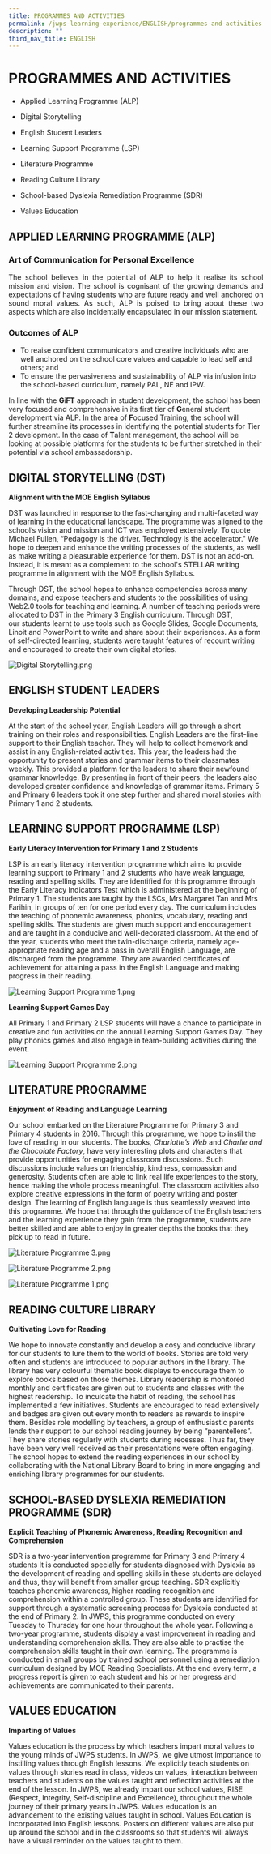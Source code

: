 ```yaml
---
title: PROGRAMMES AND ACTIVITIES
permalink: /jwps-learning-experience/ENGLISH/programmes-and-activities
description: ""
third_nav_title: ENGLISH
---
```

# PROGRAMMES AND ACTIVITIES
*   Applied Learning Programme (ALP)  
    
*   Digital Storytelling
*   English Student Leaders
*   Learning Support Programme (LSP)
*   Literature Programme
*   Reading Culture Library
*   School-based Dyslexia Remediation Programme (SDR)
*   Values Education

## APPLIED LEARNING PROGRAMME (ALP)

### **Art of Communication for Personal Excellence**

<p style="text-align: justify;">The school believes in the potential of ALP to help it realise its school mission and vision. The school is cognisant of the growing demands and expectations of having students who are future ready and well anchored on sound moral values. As such, ALP is poised to bring about these two aspects which are also incidentally encapsulated in our mission statement. </p>

### **Outcomes of ALP**

*   To reaise confident communicators and creative individuals who are well anchored on the school core values and capable to lead self and others; and
*   To ensure the pervasiveness and sustainability of ALP via infusion into the school-based curriculum, namely PAL, NE and IPW.

In line with the **G**i**FT** approach in student development, the school has been very focused and comprehensive in its first tier of **G**eneral student development via ALP. In the area of **F**ocused Training, the school will further streamline its processes in identifying the potential students for Tier 2 development. In the case of **T**alent management, the school will be looking at possible platforms for the students to be further stretched in their potential via school ambassadorship.

  

  

DIGITAL STORYTELLING (DST)
--------------------------

  

**Alignment with the MOE English Syllabus**

DST was launched in response to the fast-changing and multi-faceted way of learning in the educational landscape. The programme was aligned to the school’s vision and mission and ICT was employed extensively. To quote Michael Fullen, “Pedagogy is the driver. Technology is the accelerator." We hope to deepen and enhance the writing processes of the students, as well as make writing a pleasurable experience for them. DST is not an add-on. Instead, it is meant as a complement to the school's STELLAR writing programme in alignment with the MOE English Syllabus.

  

Through DST, the school hopes to enhance competencies across many domains, and expose teachers and students to the possibilities of using Web2.0 tools for teaching and learning. A number of teaching periods were allocated to DST in the Primary 3 English curriculum. Through DST, our students learnt to use tools such as Google Slides, Google Documents, Linoit and PowerPoint to write and share about their experiences. As a form of self-directed learning, students were taught features of recount writing and encouraged to create their own digital stories.

  
![Digital Storytelling.png](https://jurongwestpri.moe.edu.sg/qql/slot/u646/Digital%20Storytelling.png)  
  

ENGLISH STUDENT LEADERS
-----------------------

  

**Developing Leadership Potential**

At the start of the school year, English Leaders will go through a short training on their roles and responsibilities. English Leaders are the first-line support to their English teacher. They will help to collect homework and assist in any English-related activities. This year, the leaders had the opportunity to present stories and grammar items to their classmates weekly. This provided a platform for the leaders to share their newfound grammar knowledge. By presenting in front of their peers, the leaders also developed greater confidence and knowledge of grammar items. Primary 5 and Primary 6 leaders took it one step further and shared moral stories with Primary 1 and 2 students.

  
  

LEARNING SUPPORT PROGRAMME (LSP)
--------------------------------

  

**Early Literacy Intervention for Primary 1 and 2 Students**

LSP is an early literacy intervention programme which aims to provide learning support to Primary 1 and 2 students who have weak language, reading and spelling skills. They are identified for this programme through the Early Literacy Indicators Test which is administered at the beginning of Primary 1. The students are taught by the LSCs, Mrs Margaret Tan and Mrs Farihin, in groups of ten for one period every day. The curriculum includes the teaching of phonemic awareness, phonics, vocabulary, reading and spelling skills. The students are given much support and encouragement and are taught in a conducive and well-decorated classroom. At the end of the year, students who meet the twin-discharge criteria, namely age-appropriate reading age and a pass in overall English Language, are discharged from the programme. They are awarded certificates of achievement for attaining a pass in the English Language and making progress in their reading.

  

![Learning Support Programme 1.png](https://jurongwestpri.moe.edu.sg/qql/slot/u646/Learning%20Support%20Programme%201.png)  

**Learning Support Games Day**

All Primary 1 and Primary 2 LSP students will have a chance to participate in creative and fun activities on the annual Learning Support Games Day. They play phonics games and also engage in team-building activities during the event.

  

![Learning Support Programme 2.png](https://jurongwestpri.moe.edu.sg/qql/slot/u646/Learning%20Support%20Programme%202.png)  

  

LITERATURE PROGRAMME
--------------------

  

**Enjoyment of Reading and Language Learning**

Our school embarked on the Literature Programme for Primary 3 and Primary 4 students in 2016. Through this programme, we hope to instil the love of reading in our students. The books, _Charlotte’s Web_ and _Charlie and the Chocolate Factory_, have very interesting plots and characters that provide opportunities for engaging classroom discussions. Such discussions include values on friendship, kindness, compassion and generosity. Students often are able to link real life experiences to the story, hence making the whole process meaningful. The classroom activities also explore creative expressions in the form of poetry writing and poster design. The learning of English language is thus seamlessly weaved into this programme. We hope that through the guidance of the English teachers and the learning experience they gain from the programme, students are better skilled and are able to enjoy in greater depths the books that they pick up to read in future.

  

![Literature Programme 3.png](https://jurongwestpri.moe.edu.sg/qql/slot/u646/Literature%20Programme%203.png)

![Literature Programme 2.png](https://jurongwestpri.moe.edu.sg/qql/slot/u646/Literature%20Programme%202.png)

![Literature Programme 1.png](https://jurongwestpri.moe.edu.sg/qql/slot/u646/Literature%20Programme%201.png)

READING CULTURE LIBRARY
-----------------------


**Cultivating Love for Reading**

We hope to innovate constantly and develop a cosy and conducive library for our students to lure them to the world of books. Stories are told very often and students are introduced to popular authors in the library. The library has very colourful thematic book displays to encourage them to explore books based on those themes. Library readership is monitored monthly and certificates are given out to students and classes with the highest readership. To inculcate the habit of reading, the school has implemented a few initiatives. Students are encouraged to read extensively and badges are given out every month to readers as rewards to inspire them. Besides role modelling by teachers, a group of enthusiastic parents lends their support to our school reading journey by being “parentellers”. They share stories regularly with students during recesses. Thus far, they have been very well received as their presentations were often engaging. The school hopes to extend the reading experiences in our school by collaborating with the National Library Board to bring in more engaging and enriching library programmes for our students.

  

  

SCHOOL-BASED DYSLEXIA REMEDIATION PROGRAMME (SDR)
-------------------------------------------------

  

**Explicit Teaching of Phonemic Awareness, Reading Recognition and Comprehension**

SDR is a two-year intervention programme for Primary 3 and Primary 4 students It is conducted specially for students diagnosed with Dyslexia as the development of reading and spelling skills in these students are delayed and thus, they will benefit from smaller group teaching. SDR explicitly teaches phonemic awareness, higher reading recognition and comprehension within a controlled group. These students are identified for support through a systematic screening process for Dyslexia conducted at the end of Primary 2. In JWPS, this programme conducted on every Tuesday to Thursday for one hour throughout the whole year. Following a two-year programme, students display a vast improvement in reading and understanding comprehension skills. They are also able to practise the comprehension skills taught in their own learning. The programme is conducted in small groups by trained school personnel using a remediation curriculum designed by MOE Reading Specialists. At the end every term, a progress report is given to each student and his or her progress and achievements are communicated to their parents.

  
  

VALUES EDUCATION
----------------

  

**Imparting of Values**

Values education is the process by which teachers impart moral values to the young minds of JWPS students. In JWPS, we give utmost importance to instilling values through English lessons. We explicitly teach students on values through stories read in class, videos on values, interaction between teachers and students on the values taught and reflection activities at the end of the lesson. In JWPS, we already impart our school values, RISE (Respect, Integrity, Self-discipline and Excellence), throughout the whole journey of their primary years in JWPS. Values education is an advancement to the existing values taught in school. Values Education is incorporated into English lessons. Posters on different values are also put up around the school and in the classrooms so that students will always have a visual reminder on the values taught to them.